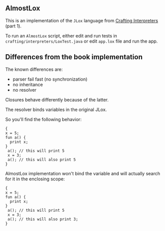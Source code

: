 ## AlmostLox

This is an implementation of the `JLox` language from [Crafting Interpreters](https://craftinginterpreters.com/) (part 1).

To run an `AlmostLox` script, either edit and run tests in `crafting/interpreters/LoxTest.java`
or edit `app.lox` file and run the app.

## Differences from the book implementation

The known differences are:
- parser fail fast (no synchronization) 
- no inheritance
- no resolver

Closures behave differently because of the latter.

The resolver binds variables in the original JLox.

So you'll find the following behavior:
```
{
x = 5;
fun a() {
  print x;
}
 a(); // this will print 5
 x = 3;
 a(); // this will also print 5
}
```

AlmostLox implementation won't bind the variable and will actually search for it in the enclosing
scope:

```
{
x = 5;
fun a() {
  print x;
}
 a(); // this will print 5
 x = 3;
 a(); // this will also print 3;
}
```
